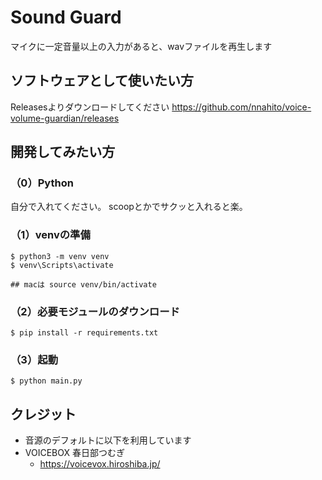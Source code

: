 # Sound Guard
マイクに一定音量以上の入力があると、wavファイルを再生します

## ソフトウェアとして使いたい方
Releasesよりダウンロードしてください
https://github.com/nnahito/voice-volume-guardian/releases

## 開発してみたい方
### （0）Python
自分で入れてください。
scoopとかでサクッと入れると楽。

### （1）venvの準備
```
$ python3 -m venv venv
$ venv\Scripts\activate

## macは source venv/bin/activate
```

### （2）必要モジュールのダウンロード
```
$ pip install -r requirements.txt
```

### （3）起動
```
$ python main.py
```

## クレジット
- 音源のデフォルトに以下を利用しています
- VOICEBOX 春日部つむぎ
    - https://voicevox.hiroshiba.jp/